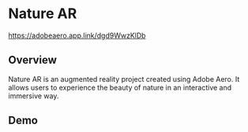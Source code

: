 # Nature AR

https://adobeaero.app.link/dgd9WwzKlDb

## Overview

Nature AR is an augmented reality project created using Adobe Aero. It allows users to experience the beauty of nature in an interactive and immersive way.

## Demo


